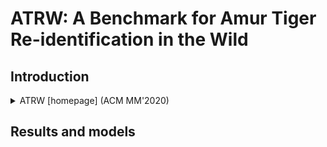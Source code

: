 # ATRW: A Benchmark for Amur Tiger Re-identification in the Wild

## Introduction

<!-- [DATASET] -->

<details>
<summary>ATRW [homepage] (ACM MM'2020)</summary>

```bibtex
@inproceedings{li2020atrw,
  title={ATRW: A Benchmark for Amur Tiger Re-identification in the Wild},
  author={Li, Shuyuan and Li, Jianguo and Tang, Hanlin and Qian, Rui and Lin, Weiyao},
  booktitle={Proceedings of the 28th ACM International Conference on Multimedia},
  pages={2590--2598},
  year={2020}
}
```

</details>

## Results and models
